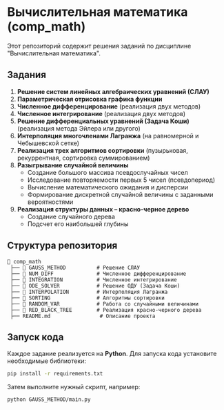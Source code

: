 # Вычислительная математика (comp\_math)

Этот репозиторий содержит решения заданий по дисциплине "Вычислительная математика".


## Задания

1. **Решение систем линейных алгебраических уравнений (СЛАУ)**
2. **Параметрическая отрисовка графика функции**
3. **Численное дифференцирование** (реализация двух методов)
4. **Численное интегрирование** (реализация двух методов)
5. **Решение дифференциальных уравнений (Задача Коши)** (реализация метода Эйлера или другого)
6. **Интерполяция многочленами Лагранжа** (на равномерной и Чебышевской сетке)
7. **Реализация трех алгоритмов сортировки** (пузырьковая, рекуррентная, сортировка суммированием)
8. **Разыгрывание случайной величины**
   - Создание большого массива псевдослучайных чисел
   - Исследование повторяемости первых 5 чисел (псевдопериод)
   - Вычисление математического ожидания и дисперсии
   - Формирование дискретной случайной величины с заданными вероятностями
9. **Реализация структуры данных – красно-черное дерево**
   - Создание случайного дерева
   - Подсчет его наибольшей глубины


## Структура репозитория

```
📂 comp_math
 ├── 📂 GAUSS_METHOD          # Решение СЛАУ
 ├── 📂 NUM_DIFF              # Численное дифференцирование
 ├── 📂 INTEGRATION           # Численное интегрирование
 ├── 📂 ODE_SOLVER            # Решение ОДУ (Задача Коши)
 ├── 📂 INTERPOLATION         # Интерполяция Лагранжа
 ├── 📂 SORTING               # Алгоритмы сортировки
 ├── 📂 RANDOM_VAR            # Работа со случайными величинами
 ├── 📂 RED_BLACK_TREE        # Реализация красно-черного дерева
 ├── README.md                # Описание проекта
```

## Запуск кода

Каждое задание реализуется на **Python**. Для запуска кода установите необходимые библиотеки:

```bash
pip install -r requirements.txt
```

Затем выполните нужный скрипт, например:

```bash
python GAUSS_METHOD/main.py
```

